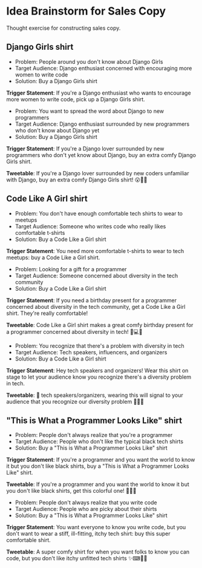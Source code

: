 Idea Brainstorm for Sales Copy
==============================

Thought exercise for constructing sales copy.


Django Girls shirt
------------------

- Problem: People around you don't know about Django Girls
- Target Audience: Django enthusiast concerned with encouraging more women to write code
- Solution: Buy a Django Girls shirt

**Trigger Statement**: If you're a Django enthusiast who wants to encourage more women to write code, pick up a Django Girls shirt.


- Problem: You want to spread the word about Django to new programmers
- Target Audience: Django enthusiast surrounded by new programmers who don't know about Django yet
- Solution: Buy a Django Girls shirt

**Trigger Statement**: If you're a Django lover surrounded by new programmers who don't yet know about Django, buy an extra comfy Django Girls shirt.

**Tweetable**: If you're a Django lover surrounded by new coders unfamiliar with Django, buy an extra comfy Django Girls shirt! 😮👕✨


Code Like A Girl shirt
----------------------

- Problem: You don't have enough comfortable tech shirts to wear to meetups
- Target Audience: Someone who writes code who really likes comfortable t-shirts
- Solution: Buy a Code Like a Girl shirt

**Trigger Statement**: You need more comfortable t-shirts to wear to tech meetups: buy a Code Like a Girl shirt.


- Problem: Looking for a gift for a programmer
- Target Audience: Someone concerned about diversity in the tech community
- Solution: Buy a Code Like a Girl shirt

**Trigger Statement**: If you need a birthday present for a programmer concerned about diversity in the tech community, get a Code Like a Girl shirt.  They're really comfortable!

**Tweetable**: Code Like a Girl shirt makes a great comfy birthday present for a programmer concerned about diversity in tech! 🎂💻🎉


- Problem: You recognize that there's a problem with diversity in tech
- Target Audience: Tech speakers, influencers, and organizers
- Solution: Buy a Code Like a Girl shirt

**Trigger Statement**: Hey tech speakers and organizers!  Wear this shirt on stage to let your audience know you recognize there's a diversity problem in tech.

**Tweetable**: 👋 tech speakers/organizers, wearing this will signal to your audience that you recognize our diversity problem 👕💖📣


"This is What a Programmer Looks Like" shirt
--------------------------------------------

- Problem: People don't always realize that you're a programmer
- Target Audience: People who don't like the typical black tech shirts
- Solution: Buy a "This is What a Programmer Looks Like" shirt

**Trigger Statement**: If you're a programmer and you want the world to know it but you don't like black shirts, buy a "This is What a Programmer Looks Like" shirt.

**Tweetable**: If you're a programmer and you want the world to know it but you don't like black shirts, get this colorful one! 📢👕🌈


- Problem: People don't always realize that you write code
- Target Audience: People who are picky about their shirts
- Solution: Buy a "This is What a Programmer Looks Like" shirt

**Trigger Statement**: You want everyone to know you write code, but you don't want to wear a stiff, ill-fitting, itchy tech shirt: buy this super comfortable shirt.

**Tweetable**: A super comfy shirt for when you want folks to know you can code, but you don't like itchy unfitted tech shirts ✨⌨👕🌈
